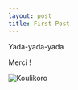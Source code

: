 ```yaml
---
layout: post
title: First Post
---
```


Yada-yada-yada

Merci !

![Koulikoro](/path/to/image.png "Koulikoro")
